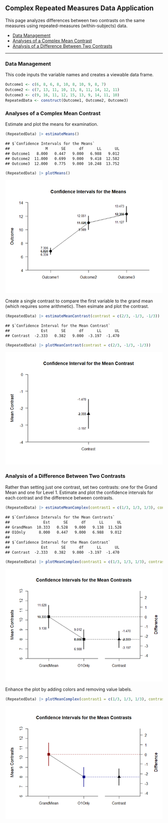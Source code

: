 
## Complex Repeated Measures Data Application

This page analyzes differences between two contrasts on the same
measures using repeated-measures (within-subjects) data.

- [Data Management](#data-management)
- [Analyses of a Complex Mean
  Contrast](#analyses-of-a-complex-mean-contrast)
- [Analysis of a Difference Between Two
  Contrasts](#analysis-of-a-difference-between-two-contrasts)

------------------------------------------------------------------------

### Data Management

This code inputs the variable names and creates a viewable data frame.

``` r
Outcome1 <- c(6, 8, 6, 8, 10, 8, 10, 9, 8, 7)
Outcome2 <- c(7, 13, 11, 10, 13, 8, 11, 14, 12, 11)
Outcome3 <- c(9, 16, 11, 12, 15, 13, 9, 14, 11, 10)
RepeatedData <- construct(Outcome1, Outcome2, Outcome3)
```

### Analyses of a Complex Mean Contrast

Estimate and plot the means for examination.

``` r
(RepeatedData) |> estimateMeans()
```

    ## $`Confidence Intervals for the Means`
    ##                M      SE      df      LL      UL
    ## Outcome1   8.000   0.447   9.000   6.988   9.012
    ## Outcome2  11.000   0.699   9.000   9.418  12.582
    ## Outcome3  12.000   0.775   9.000  10.248  13.752

``` r
(RepeatedData) |> plotMeans()
```

![](figures/Complex-Repeated-Means-1.png)<!-- -->

Create a single contrast to compare the first variable to the grand mean
(which requires some arithmetic). Then esimate and plot the contrast.

``` r
(RepeatedData) |> estimateMeanContrast(contrast = c(2/3, -1/3, -1/3))
```

    ## $`Confidence Interval for the Mean Contrast`
    ##              Est      SE      df      LL      UL
    ## Contrast  -2.333   0.382   9.000  -3.197  -1.470

``` r
(RepeatedData) |> plotMeanContrast(contrast = c(2/3, -1/3, -1/3))
```

![](figures/Complex-Repeated-Contrast-1.png)<!-- -->

### Analysis of a Difference Between Two Contrasts

Rather than setting just one contrast, set two contrasts: one for the
Grand Mean and one for Level 1. Estimate and plot the confidence
intervals for each contrast and the difference between contrasts.

``` r
(RepeatedData) |> estimateMeanComplex(contrast1 = c(1/3, 1/3, 1/3), contrast2 = c(1, 0, 0), labels = c("GrandMean", "O1Only"))
```

    ## $`Confidence Intervals for the Mean Contrasts`
    ##               Est      SE      df      LL      UL
    ## GrandMean  10.333   0.528   9.000   9.138  11.528
    ## O1Only      8.000   0.447   9.000   6.988   9.012
    ## 
    ## $`Confidence Interval for the Mean Contrast`
    ##              Est      SE      df      LL      UL
    ## Contrast  -2.333   0.382   9.000  -3.197  -1.470

``` r
(RepeatedData) |> plotMeanComplex(contrast1 = c(1/3, 1/3, 1/3), contrast2 = c(1, 0, 0), labels = c("GrandMean", "O1Only"))
```

![](figures/Complex-Repeated-ComplexA-1.png)<!-- -->

Enhance the plot by adding colors and removing value labels.

``` r
(RepeatedData) |> plotMeanComplex(contrast1 = c(1/3, 1/3, 1/3), contrast2 = c(1, 0, 0), labels = c("GrandMean", "O1Only"), values = FALSE, col = c("darkred", "darkblue", "black"))
```

![](figures/Complex-Repeated-ComplexB-1.png)<!-- -->
